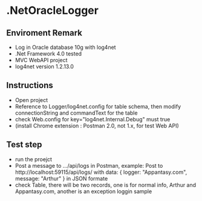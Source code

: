 # .NetOracleLogger

## Enviroment Remark
- Log in Oracle database 10g with log4net
- .Net Framework 4.0 tested
- MVC WebAPI project
- log4net version 1.2.13.0


## Instructions
* Open project
* Reference to Logger/log4net.config for table schema, then modify connectionString and commandText for the table
* check Web.config for key="log4net.Internal.Debug" must true
* (install Chrome extension : Postman 2.0, not 1.x, for test Web API)


## Test step
* run the proejct
* Post a message to .../api/logs in Postman, example: Post to http://localhost:59115/api/logs/ with data: { logger: "Appantasy.com", message: "Arthur" } in JSON formate
* check Table, there will be two records, one is for normal info, Arthur and Appantasy.com, another is an exception loggin sample


